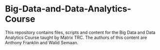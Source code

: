 # Big-Data-and-Data-Analytics-Course
This repository contains files, scripts and content for the Big Data and Data Analytics Course taught by Matrix TRC.  The authors of this content are Anthony Franklin and Walid Semaan.
